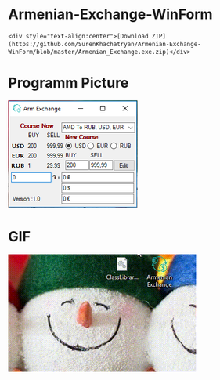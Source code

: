 # Armenian-Exchange-WinForm 
    <div style="text-align:center">[Download ZIP](https://github.com/SurenKhachatryan/Armenian-Exchange-WinForm/blob/master/Armenian_Exchange.exe.zip)</div>
# Programm Picture
![](https://github.com/SurenKhachatryan/Armenian-Exchange-WinForm/blob/master/Armenian%20Exchange.PNG)

# GIF
![](https://github.com/SurenKhachatryan/Armenian-Exchange-WinForm/blob/master/Armenian%20Exchange.gif)
